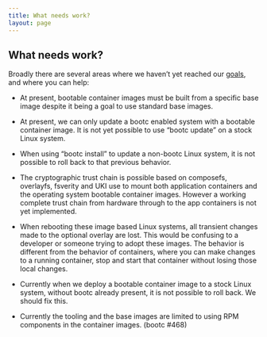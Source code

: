```yaml
---
title: What needs work?
layout: page
---
```


## What needs work?

Broadly there are several areas where we haven’t yet reached our [goals](mission.md), and where you can help:

 * At present, bootable container images must be built from a specific base image despite it being a goal to use standard base images.

 * At present, we can only update a bootc enabled system with a bootable container image. It is not yet possible to use “bootc update” on a stock Linux system.

 * When using “bootc install” to update a non-bootc Linux system, it is not possible to roll back to that previous behavior.

 * The cryptographic trust chain is possible based on composefs, overlayfs, fsverity and UKI use to mount both application containers and the operating system bootable container images. However a working complete trust chain from hardware through to the app containers is not yet implemented.

 * When rebooting these image based Linux systems, all transient changes made to the optional overlay are lost.
This would be confusing to a developer or someone trying to adopt these images.
The behavior is different from the behavior of containers, where you can make changes to a running container, stop and  start that container without losing those local changes.

 * Currently when we deploy a bootable container image to a stock Linux system, without bootc already present, it is not possible to roll back. We should fix this.

 * Currently the tooling and the base images are limited to using RPM components in the container images. (bootc #468)
